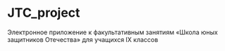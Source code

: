 # JTC_project
Электронное приложение к факультативным занятиям «Школа юных защитников Отечества» для учащихся IX классов
